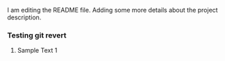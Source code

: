 I am editing the README file. Adding some more details about the project description.


### Testing git revert
1. Sample Text 1